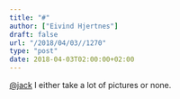 ```yaml
---
title: "#"
author: ["Eivind Hjertnes"]
draft: false
url: "/2018/04/03//1270"
type: "post"
date: 2018-04-03T02:00:00+02:00
---
```


[@jack](<https://micro.blog/jack>) I either take a lot of pictures or
none.

